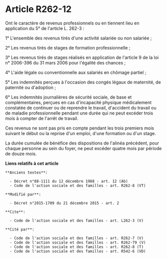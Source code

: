 # Article R262-12

Ont le caractère de revenus professionnels ou en tiennent lieu en application du 5° de l'article L. 262-3 : 

1° L'ensemble des revenus tirés d'une activité salariée ou non salariée ; 

2° Les revenus tirés de stages de formation professionnelle ; 

3° Les revenus tirés de stages réalisés en application de l'article 9 de la loi n° 2006-396 du 31 mars 2006 pour l'égalité
des chances ; 

4° L'aide légale ou conventionnelle aux salariés en chômage partiel ; 

5° Les indemnités perçues à l'occasion des congés légaux de maternité, de paternité ou d'adoption ; 

6° Les indemnités journalières de sécurité sociale, de base et complémentaires, perçues en cas d'incapacité physique
médicalement constatée de continuer ou de reprendre le travail, d'accident du travail ou de maladie professionnelle pendant
une durée qui ne peut excéder trois mois à compter de l'arrêt de travail. 

Ces revenus ne sont pas pris en compte pendant les trois premiers mois suivant le début ou la reprise d'un emploi, d'une
formation ou d'un stage. 

La durée cumulée de bénéfice des dispositions de l'alinéa précédent, pour chaque personne au sein du foyer, ne peut excéder
quatre mois par période de douze mois.

**Liens relatifs à cet article**

	**Anciens textes**:

	  - Décret n°88-1111 du 12 décembre 1988 - art. 12 (Ab)
	  - Code de l'action sociale et des familles - art. R262-8 (VT)

	**Modifié par**:

	  - Décret n°2015-1709 du 21 décembre 2015 - art. 2

	**Cite**:

	  - Code de l'action sociale et des familles - art. L262-3 (V)

	**Cité par**:

	  - Code de l'action sociale et des familles - art. R262-7 (V)
	  - Code de l'action sociale et des familles - art. R262-79 (V)
	  - Code de l'action sociale et des familles - art. R262-8 (T)
	  - Code de l'action sociale et des familles - art. R542-6 (VD)

